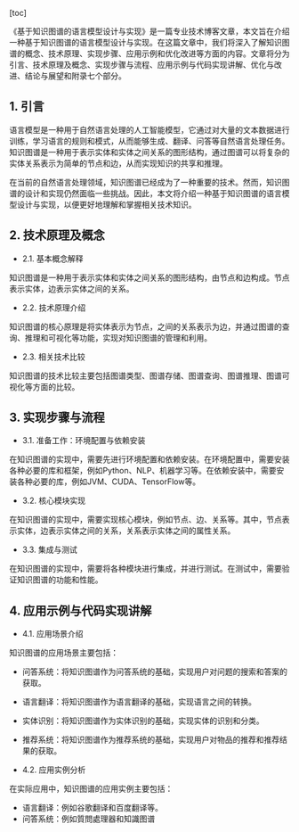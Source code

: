 
[toc]                    
                
                
《基于知识图谱的语言模型设计与实现》是一篇专业技术博客文章，本文旨在介绍一种基于知识图谱的语言模型设计与实现。在这篇文章中，我们将深入了解知识图谱的概念、技术原理、实现步骤、应用示例和优化改进等方面的内容。文章将分为引言、技术原理及概念、实现步骤与流程、应用示例与代码实现讲解、优化与改进、结论与展望和附录七个部分。

## 1. 引言

语言模型是一种用于自然语言处理的人工智能模型，它通过对大量的文本数据进行训练，学习语言的规则和模式，从而能够生成、翻译、问答等自然语言处理任务。知识图谱是一种用于表示实体和实体之间关系的图形结构，通过图谱可以将复杂的实体关系表示为简单的节点和边，从而实现知识的共享和推理。

在当前的自然语言处理领域，知识图谱已经成为了一种重要的技术。然而，知识图谱的设计和实现仍然面临一些挑战。因此，本文将介绍一种基于知识图谱的语言模型设计与实现，以便更好地理解和掌握相关技术知识。

## 2. 技术原理及概念

- 2.1. 基本概念解释

知识图谱是一种用于表示实体和实体之间关系的图形结构，由节点和边构成。节点表示实体，边表示实体之间的关系。

- 2.2. 技术原理介绍

知识图谱的核心原理是将实体表示为节点，之间的关系表示为边，并通过图谱的查询、推理和可视化等功能，实现对知识图谱的管理和利用。

- 2.3. 相关技术比较

知识图谱的技术比较主要包括图谱类型、图谱存储、图谱查询、图谱推理、图谱可视化等方面的比较。

## 3. 实现步骤与流程

- 3.1. 准备工作：环境配置与依赖安装

在知识图谱的实现中，需要先进行环境配置和依赖安装。在环境配置中，需要安装各种必要的库和框架，例如Python、NLP、机器学习等。在依赖安装中，需要安装各种必要的库，例如JVM、CUDA、TensorFlow等。

- 3.2. 核心模块实现

在知识图谱的实现中，需要实现核心模块，例如节点、边、关系等。其中，节点表示实体，边表示实体之间的关系，关系表示实体之间的属性关系。

- 3.3. 集成与测试

在知识图谱的实现中，需要将各种模块进行集成，并进行测试。在测试中，需要验证知识图谱的功能和性能。

## 4. 应用示例与代码实现讲解

- 4.1. 应用场景介绍

知识图谱的应用场景主要包括：

- 问答系统：将知识图谱作为问答系统的基础，实现用户对问题的搜索和答案的获取。
- 语言翻译：将知识图谱作为语言翻译的基础，实现语言之间的转换。
- 实体识别：将知识图谱作为实体识别的基础，实现实体的识别和分类。
- 推荐系统：将知识图谱作为推荐系统的基础，实现用户对物品的推荐和推荐结果的获取。

- 4.2. 应用实例分析

在实际应用中，知识图谱的应用实例主要包括：

- 语言翻译：例如谷歌翻译和百度翻译等。
- 问答系统：例如質問處理器和知識图谱

